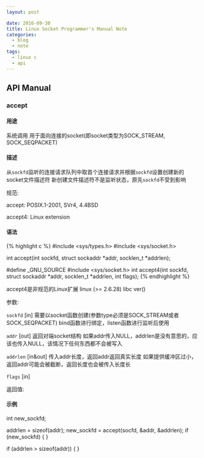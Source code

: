 ```yaml
---
layout: post

date: 2016-09-30
title: Linux Socket Programmer's Manual Note
categories:
  - blog
  - note
tags:
  - linux c
  - api
---
```


## API Manual

### accept

#### 用途

系统调用 用于面向连接的socket(即socket类型为SOCK_STREAM, SOCK_SEQPACKET)

#### 描述

从`sockfd`监听的连接请求队列中取首个连接请求并根据`sockfd`设置创建新的socket文件描述符 新创建文件描述符不是监听状态，原先`sockfd`不受到影响

规范:

accept: POSIX.1-2001, SVr4, 4.4BSD

accept4: Linux extension

#### 语法

{% highlight c %}
#include <sys/types.h>
#include <sys/socket.h>

int accept(int sockfd, struct sockaddr *addr, socklen_t *addrlen);

#define _GNU_SOURCE
#include <sys/socket.h>
int accept4(int sockfd, struct sockaddr *addr, socklen_t *addrlen, int flags);
{% endhighlight %}

accept4是非规范的Linux扩展 linux (>= 2.6.28) libc ver()

参数:

`sockfd` [in] 需要以socket函数创建(参数type必须是SOCK_STREAM或者SOCK_SEQPACKET) bind函数进行绑定，listen函数进行监听后使用

`addr` [out] 返回对端socket结构 如果addr传入NULL，addrlen是没有意思的，应该也传入NULL，该情况下任何东西都不会被写入

`addrlen` [in&out] 传入addr长度，返回addr返回真实长度 如果提供缓冲区过小，返回addr可能会被截断，返回长度也会被传入长度长

`flags` [in] 

返回值:



#### 示例

int new_sockfd;

addrlen = sizeof(addr);
new_sockfd = accept(socfd, &addr, &addrlen);
if (new_sockfd) {
}

if (addrlen > sizeof(addr)) {
}



